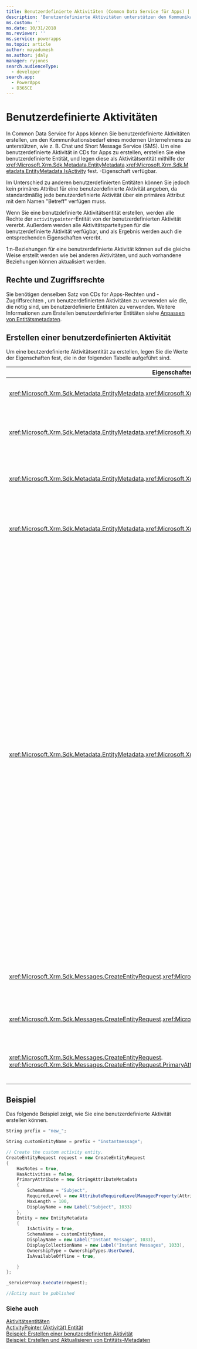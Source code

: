 ```yaml
---
title: Benutzerdefinierte Aktivitäten (Common Data Service für Apps) | Microsoft Docs
description: 'Benutzerdefinierte Aktivitäten unterstützen den Kommunikationsbedarf eines modernen Unternehmens, wie z. B. Chat in Dynamics 365.'
ms.custom: ''
ms.date: 10/31/2018
ms.reviewer: ''
ms.service: powerapps
ms.topic: article
author: mayadumesh
ms.author: jdaly
manager: ryjones
search.audienceType:
  - developer
search.app:
  - PowerApps
  - D365CE
---
```

# <a name="custom-activities"></a>Benutzerdefinierte Aktivitäten

In Common Data Service for Apps können Sie benutzerdefinierte Aktivitäten erstellen, um den Kommunikationsbedarf eines modernen Unternehmens zu unterstützen, wie z. B. Chat und Short Message Service (SMS). Um eine benutzerdefinierte Aktivität in CDs for Apps zu erstellen, erstellen Sie eine benutzerdefinierte Entität, und legen diese als Aktivitätsentität mithilfe der <xref:Microsoft.Xrm.Sdk.Metadata.EntityMetadata>.<xref:Microsoft.Xrm.Sdk.Metadata.EntityMetadata.IsActivity> fest. -Eigenschaft verfügbar.  
  
 Im Unterschied zu anderen benutzerdefinierten Entitäten können Sie jedoch kein primäres Attribut für eine benutzerdefinierte Aktivität angeben, da standardmäßig jede benutzerdefinierte Aktivität über ein primäres Attribut mit dem Namen "Betreff" verfügen muss.  
  
 Wenn Sie eine benutzdefinierte Aktivitätsentität erstellen, werden alle Rechte der `activitypointer`-Entität von der benutzerdefinierten Aktivität vererbt. Außerdem werden alle Aktivitätsparteitypen für die benutzerdefinierte Aktivität verfügbar, und als Ergebnis werden auch die entsprechenden Eigenschaften vererbt.  
  
 1:n-Beziehungen für eine benutzerdefinierte Aktivität können auf die gleiche Weise erstellt werden wie bei anderen Aktivitäten, und auch vorhandene Beziehungen können aktualisiert werden.  
  
## <a name="privileges-and-access-rights"></a>Rechte und Zugriffsrechte 
 
 Sie benötigen denselben Satz von CDs for Apps-Rechten und -Zugriffsrechten , um benutzerdefinierten Aktivitäten zu verwenden wie die, die nötig sind, um benutzerdefinierte Entitäten zu verwenden. Weitere Informationen zum Erstellen benutzerdefinierter Entitäten siehe [Anpassen von Entitätsmetadaten](customize-entity-metadata.md).  
  
## <a name="creating-a-custom-activity"></a>Erstellen einer benutzerdefinierten Aktivität  
 Um eine beutzerdefinierte Aktivitätsentität zu erstellen, legen Sie die Werte der Eigenschaften fest, die in der folgenden Tabelle aufgeführt sind.  
  
|Eigenschaftenname|Wert|Notizen|  
|-------------------|-----------|-----------|  
|<xref:Microsoft.Xrm.Sdk.Metadata.EntityMetadata>.<xref:Microsoft.Xrm.Sdk.Metadata.EntityMetadata.IsActivity>|`true`|Geben Sie die benutzerdefinierte Entität als Aktivitätsentität an.|  
|<xref:Microsoft.Xrm.Sdk.Metadata.EntityMetadata>.<xref:Microsoft.Xrm.Sdk.Metadata.EntityMetadata.IsAvailableOffline>|`true`|Eine benutzerdefinierte Aktivitätsentität muss eine Offlineverfügbarkeit besitzen.|  
|<xref:Microsoft.Xrm.Sdk.Metadata.EntityMetadata>.<xref:Microsoft.Xrm.Sdk.Metadata.EntityMetadata.IsMailMergeEnabled>|`false`|Für eine benutzerdefinierte Aktivitätsentität kann Seriendruck nicht aktiviert werden.|  
|<xref:Microsoft.Xrm.Sdk.Metadata.EntityMetadata>.<xref:Microsoft.Xrm.Sdk.Metadata.EntityMetadata.OwnershipType>|<xref:Microsoft.Xrm.Sdk.Metadata.OwnershipTypes>. TeamOwned<br />oder<br /><xref:Microsoft.Xrm.Sdk.Metadata.OwnershipTypes>. UserOwned|Eine benutzerdefinierte Entität kann sich entweder im Besitz Teams oder eines Benutzers befinden.|  
|<xref:Microsoft.Xrm.Sdk.Metadata.EntityMetadata>.<xref:Microsoft.Xrm.Sdk.Metadata.EntityMetadata.ActivityTypeMask>|0 - Keine<br />oder<br />1 – Kommunikationsaktivitäten|(Optional) Geben Sie an, dass eine benutzerdefinierte Aktivität während der Aktivitätsmenüs in der Webanwendung angezeigt werden soll.<br /><br /> -   Geben Sie **0 (None)** an, um sie in den Aktivitätsmenüs auszublenden. Die benutzerdefinierte Aktivität wird in den zugeordneten Rastern nur derjenigen Entitäten angezeigt, denen sie zugeordnet ist (Beziehung enthält).<br />-   Geben Sie **1 (Kommunikations-Aktivität)** an, um sie in den Aktivitätsmenüs anzuzeigen.<br /><br /> Wenn Sie nicht diese Eigenschaft nicht angeben, wird die benutzerdefinierte Aktivität mit dem Standard-Eigenschaftswert erstellt: 1. Das bedeutet, dass die benutzerdefinierte Aktivität in den Aktivitätsmenüs verfügbar ist. Außerdem kann `ActivityTypeMask` nur während der Aktivitätserstellung festgelegt werden, und kann nach Festlegung nicht mehr geändert werden.|  
|<xref:Microsoft.Xrm.Sdk.Messages.CreateEntityRequest>.<xref:Microsoft.Xrm.Sdk.Messages.CreateEntityRequest.HasActivities>|`false`|Eine benutzerdefinierte Aktivitätsentität darf keine Beziehung zu Aktivitäten haben.|  
|<xref:Microsoft.Xrm.Sdk.Messages.CreateEntityRequest>.<xref:Microsoft.Xrm.Sdk.Messages.CreateEntityRequest.HasNotes>|`true`|Eine benutzerdefinierte Aktivitätsentität muss Beziehung zu Hinweisen haben.|  
|<xref:Microsoft.Xrm.Sdk.Messages.CreateEntityRequest>. <xref:Microsoft.Xrm.Sdk.Messages.CreateEntityRequest.PrimaryAttribute>|<xref:Microsoft.Xrm.Sdk.Metadata.AttributeMetadata.SchemaName> ist “Betreff”.|Der Schemaname des `PrimaryAttribute` muss für alle Aktivitäten “Betreff” sein.|  
  
## <a name="example"></a>Beispiel  
 Das folgende Beispiel zeigt, wie Sie eine benutzerdefinierte Aktivität erstellen können.  
  
```csharp
String prefix = "new_";

String customEntityName = prefix + "instantmessage";

// Create the custom activity entity.
CreateEntityRequest request = new CreateEntityRequest
{
    HasNotes = true,
    HasActivities = false,
    PrimaryAttribute = new StringAttributeMetadata
    {
        SchemaName = "Subject",
        RequiredLevel = new AttributeRequiredLevelManagedProperty(AttributeRequiredLevel.None),
        MaxLength = 100,
        DisplayName = new Label("Subject", 1033)
    },
    Entity = new EntityMetadata
    {
        IsActivity = true,
        SchemaName = customEntityName,
        DisplayName = new Label("Instant Message", 1033),
        DisplayCollectionName = new Label("Instant Messages", 1033),
        OwnershipType = OwnershipTypes.UserOwned,
        IsAvailableOffline = true,

    }
};

_serviceProxy.Execute(request);

//Entity must be published
``` 

### <a name="see-also"></a>Siehe auch  
 [Aktivitätsentitäten](activity-entities.md)   
 [ActivityPointer (Aktivität) Entität](activitypointer-activity-entity.md)   
 [Beispiel: Erstellen einer benutzerdefinierten Aktivität](/dynamics365/customer-engagement/developer/sample-create-custom-activity)   
 [Beispiel: Erstellen und Aktualisieren von Entitäts-Metadaten](/dynamics365/customer-engagement/developer/org-service/sample-create-update-entity-metadata)

